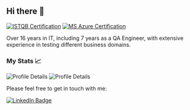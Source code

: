 ## Hi there 👋

[![ISTQB Certification](https://www.gasq.org/logo_15939_1_1.png)](https://www.gasq.org/en/registration/expert/19d72354-1eff-4253-a2c0-e463bb44b330.html)
[![MS Azure Certification](https://images.credly.com/size/100x100/images/be8fcaeb-c769-4858-b567-ffaaa73ce8cf/image.png)](https://www.credly.com/badges/4ad6bf41-808f-4746-9538-eb41720fa2d5/linked_in)

Over 16 years in IT, including 7 years as a QA Engineer, with extensive experience in testing different business domains.

### My Stats 📈

<p align="left">
  <img src="https://github-readme-stats-sigma-five.vercel.app/api?username=magister-aleks&show_icons=true&theme=transparent" alt="Profile Details">
  <img src="https://github-readme-stats-sigma-five.vercel.app/api/top-langs/?username=magister-aleks&show_icons=true&theme=transparent" alt="Profile Details">
</p>

Please feel free to get in touch with me:

  <a href="https://www.linkedin.com/in/aleksmorzeev">
    <img src="https://img.shields.io/badge/LinkedIn-blue?style=for-the-badge&logo=linkedin&logoColor=white" alt="LinkedIn Badge">
  </a>
